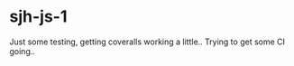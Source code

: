 sjh-js-1
========

Just some testing, getting coveralls working a little..
Trying to get some CI going..
